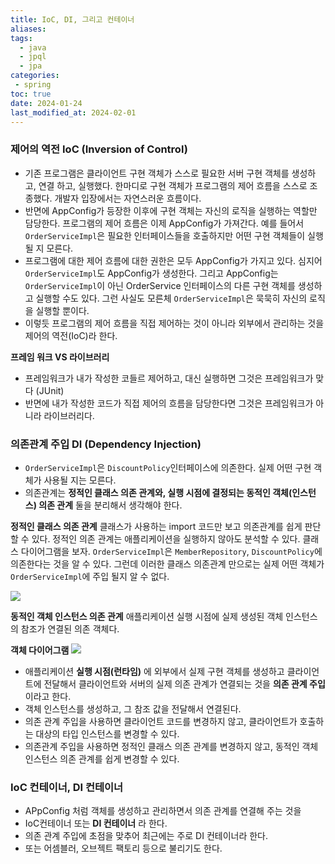 ```yaml
---
title: IoC, DI, 그리고 컨테이너
aliases: 
tags: 
  - java
  - jpql
  - jpa
categories: 
 - spring
toc: true
date: 2024-01-24
last_modified_at: 2024-02-01
---
```

### 제어의 역전 IoC (Inversion of Control)
- 기존 프로그램은 클라이언트 구현 객체가 스스로 필요한 서버 구현 객체를 생성하고, 연결 하고, 실행했다. 한마디로 구현 객체가 프로그램의 제어 흐름을 스스로 조종했다. 개발자 입장에서는 자연스러운 흐름이다.
- 반면에 AppConfig가 등장한 이후에 구현 객체는 자신의 로직을 실행하는 역할만 담당한다. 프로그램의 제어 흐름은 이제 AppConfig가 가져간다. 예를 들어서 `OrderServiceImpl`은 필요한 인터페이스들을 호출하지만 어떤 구현 객체들이 실행될 지 모른다.
- 프로그램에 대한 제어 흐름에 대한 권한은 모두 AppConfig가 가지고 있다. 심지어 `OrderServiceImpl`도 AppConfig가 생성한다. 그리고 AppConfig는 `OrderServiceImpl`이 아닌 OrderService 인터페이스의 다른 구현 객체를 생성하고 실행할 수도 있다. 그런 사실도 모른체 `OrderServiceImpl`은 묵묵히 자신의 로직을 실행할 뿐이다.
- 이렇듯 프로그램의 제어 흐름을 직접 제어하는 것이 아니라 외부에서 관리하는 것을 제어의 역전(IoC)라 한다.

**프레임 워크 VS 라이브러리**
- 프레임워크가 내가 작성한 코들르 제어하고, 대신 실행하면 그것은 프레임워크가 맞다 (JUnit)
- 반면에 내가 작성한 코드가 직접 제어의 흐름을 담당한다면 그것은 프레임워크가 아니라 라이브러리다.
### 의존관계 주입 DI (Dependency Injection)
- `OrderServiceImpl`은 `DiscountPolicy`인터페이스에 의존한다. 실제 어떤 구현 객체가 사용될 지는 모른다. 
- 의존관계는 **정적인 클래스 의존 관계와, 실행 시점에 결정되는 동적인 객체(인스턴스) 의존 관계** 둘을 분리해서 생각해야 한다.

**정적인 클래스 의존 관계**
클래스가 사용하는 import 코드만 보고 의존관계를 쉽게 판단할 수 있다. 정적인 의존 관계는 애플리케이션을 실행하지 않아도 분석할 수 있다. 클래스 다이어그램을 보자.
`OrderServiceImpl`은 `MemberRepository`, `DiscountPolicy`에 의존한다는 것을 알 수 있다.
그런데 이러한 클래스 의존관계 만으로는 실제 어떤 객체가 `OrderServiceImpl`에 주입 될지 알 수 없다.

![](https://i.imgur.com/ejRQLLo.png)

**동적인 객체 인스턴스 의존 관계**
애플리케이션 실행 시점에 실제 생성된 객체 인스턴스의 참조가 연결된 의존 객체다.

**객체 다이어그램**
![](https://i.imgur.com/T7WIxD1.png)

- 애플리케이션 **실행 시점(런타임)** 에 외부에서 실제 구현 객체를 생성하고 클라이언트에 전달해서 클라이언트와 서버의 실제 의존 관계가 연결되는 것을 **의존 관계 주입**이라고 한다.
- 객체 인스턴스를 생성하고, 그 참조 값을 전달해서 연결된다.
- 의존 관계 주입을 사용하면 클라이언트 코드를 변경하지 않고, 클라이언트가 호출하는 대상의 타입 인스턴스를 변경할 수 있다.
- 의존관계 주입을 사용하면 정적인 클래스 의존 관계를 변경하지 않고, 동적인 객체 인스턴스 의존 관계를 쉽게 변경할 수 있다.


### IoC 컨테이너, DI 컨테이너
- APpConfig 처럼 객체를 생성하고 관리하면서 의존 관계를 연결해 주는 것을
- IoC컨테이너 또는 **DI 컨테이너** 라 한다.
- 의존 관계 주입에 초점을 맞추어 최근에는 주로 DI 컨테이너라 한다.
- 또는 어셈블러, 오브젝트 팩토리 등으로 불리기도 한다.
